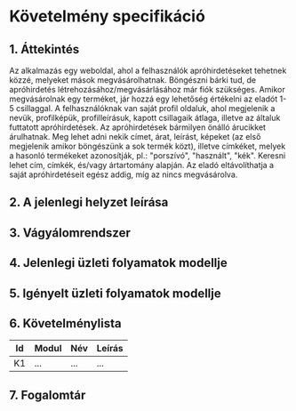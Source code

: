 # Követelmény specifikáció

## 1. Áttekintés

Az alkalmazás egy weboldal, ahol a felhasználók apróhirdetéseket tehetnek közzé, melyeket mások megvásárolhatnak. Böngészni bárki tud, de apróhirdetés létrehozásához/megvásárlásához már fiók szükséges. Amikor megvásárolnak egy terméket, jár hozzá egy lehetőség értékelni az eladót 1-5 csillaggal. A felhasználóknak van saját profil oldaluk, ahol megjelenik a nevük, profilképük, profilleírásuk, kapott csillagaik átlaga, illetve az általuk futtatott apróhirdetések. Az apróhirdetések bármilyen önálló árucikket árulhatnak. Meg lehet adni nekik címet, árat, leírást, képeket (az első megjelenik amikor böngészünk a sok termék közt), illetve címkéket, melyek a hasonló termékeket azonosítják, pl.: "porszívó", "használt", "kék". Keresni lehet cím, címkék, és/vagy ártartomány alapján. Az eladó eltávolíthatja a saját apróhirdetéseit egész addig, míg az nincs megvásárolva.

## 2. A jelenlegi helyzet leírása

## 3. Vágyálomrendszer

## 4. Jelenlegi üzleti folyamatok modellje

## 5. Igényelt üzleti folyamatok modellje

## 6. Követelménylista

| Id | Modul | Név | Leírás |
| :---: | --- | --- | --- |
| K1 | ... | ... | ... |

## 7. Fogalomtár
